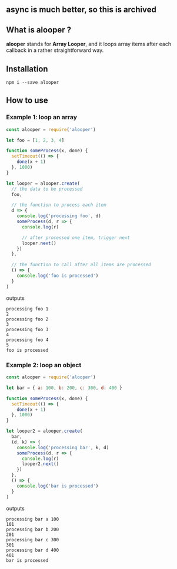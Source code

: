 ## **async** is much better, so this is archived

## What is **alooper** ?

**alooper** stands for **Array Looper**, and it loops array items after each callback in a rather straightforward way.

## Installation

```
npm i --save alooper
```

## How to use

### Example 1: loop an array

```js
const alooper = require('alooper')

let foo = [1, 2, 3, 4]

function someProcess(x, done) {
  setTimeout(() => {
    done(x + 1)
  }, 1000)
}

let looper = alooper.create(
  // the data to be processed
  foo,

  // the function to process each item
  d => {
    console.log('processing foo', d)
    someProcess(d, r => {
      console.log(r)

      // after processed one item, trigger next
      looper.next()
    })
  },

  // the function to call after all items are processed
  () => {
    console.log('foo is processed')
  }
)
```

outputs

```
processing foo 1
2
processing foo 2
3
processing foo 3
4
processing foo 4
5
foo is processed
```

### Example 2: loop an object

```js
const alooper = require('alooper')

let bar = { a: 100, b: 200, c: 300, d: 400 }

function someProcess(x, done) {
  setTimeout(() => {
    done(x + 1)
  }, 1000)
}

let looper2 = alooper.create(
  bar,
  (d, k) => {
    console.log('processing bar', k, d)
    someProcess(d, r => {
      console.log(r)
      looper2.next()
    })
  },
  () => {
    console.log('bar is processed')
  }
)
```

outputs

```
processing bar a 100
101
processing bar b 200
201
processing bar c 300
301
processing bar d 400
401
bar is processed
```

